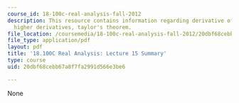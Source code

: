 ```yaml
---
course_id: 18-100c-real-analysis-fall-2012
description: This resource contains information regarding derivative of inverse functions;
  higher derivatives, taylor's theorem.
file_location: /coursemedia/18-100c-real-analysis-fall-2012/20dbf68cebb67a8f7fa2991d566e3be6_MIT18_100CF12_l15sum.pdf
file_type: application/pdf
layout: pdf
title: '18.100C Real Analysis: Lecture 15 Summary'
type: course
uid: 20dbf68cebb67a8f7fa2991d566e3be6

---
```

None